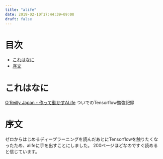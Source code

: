 ```yaml
---
title: "alife"
date: 2019-02-10T17:44:39+09:00
draft: false
---
```


# 目次
<!-- START doctoc generated TOC please keep comment here to allow auto update -->
<!-- DON'T EDIT THIS SECTION, INSTEAD RE-RUN doctoc TO UPDATE -->


- [これはなに](#%E3%81%93%E3%82%8C%E3%81%AF%E3%81%AA%E3%81%AB)
- [序文](#%E5%BA%8F%E6%96%87)

<!-- END doctoc generated TOC please keep comment here to allow auto update -->

# これはなに
[O'Reilly Japan - 作って動かすALife](https://www.oreilly.co.jp/books/9784873118475/) ついでのTensorflow勉強記録

# 序文
ゼロからはじめるディープラーニングを読んだあとにTensorflowを触りたくなったため、alifeに手を出すことにしました。
200ページほどなのですぐ読めると信じています。
